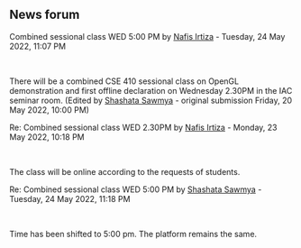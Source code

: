 <h2>News forum</h2><a href="https://moodle.cse.buet.ac.bd/user/view.php?id=1532&course=707"></a>
Combined sessional class WED 5:00 PM
by <a href="https://moodle.cse.buet.ac.bd/user/view.php?id=1532&course=707">Nafis Irtiza</a> - Tuesday, 24 May 2022, 11:07 PM


 

There will be a combined CSE 410 sessional class on OpenGL demonstration and first offline declaration on Wednesday 2.30PM in the IAC seminar room. (Edited by <a href="https://moodle.cse.buet.ac.bd/user/view.php?id=2845&course=707">Shashata Sawmya</a> - original submission Friday, 20 May 2022, 10:00 PM)





<a href="https://moodle.cse.buet.ac.bd/user/view.php?id=1532&course=707"></a>
Re: Combined sessional class WED 2.30PM
by <a href="https://moodle.cse.buet.ac.bd/user/view.php?id=1532&course=707">Nafis Irtiza</a> - Monday, 23 May 2022, 10:18 PM


 

The class will be online according to the requests of students. 







<a href="https://moodle.cse.buet.ac.bd/user/view.php?id=2845&course=707"></a>
Re: Combined sessional class WED 5:00 PM
by <a href="https://moodle.cse.buet.ac.bd/user/view.php?id=2845&course=707">Shashata Sawmya</a> - Tuesday, 24 May 2022, 11:18 PM


 

Time has been shifted to 5:00 pm. The platform remains the same. 








